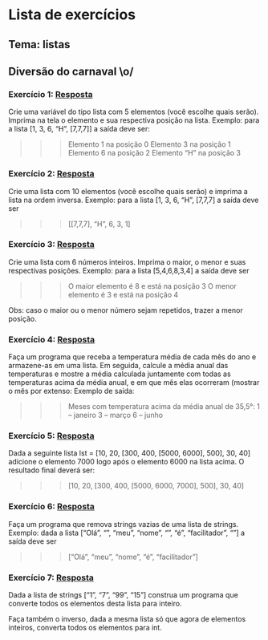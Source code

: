 # Lista de exercícios
## Tema: listas
## Diversão do carnaval \o/

### Exercício 1: [Resposta](https://github.com/YuriAoyamaSE/codigo_s/blob/main/lista_de_exercicios/carnaval02/listas01.py)

Crie uma variável do tipo lista com 5 elementos (você escolhe quais serão). Imprima na tela o elemento e sua respectiva posição na lista. Exemplo: para a lista [1, 3, 6, “H”, [7,7,7]] a saída deve ser:
>>> Elemento 1 na posição 0
>>> Elemento 3 na posição 1
>>> Elemento 6 na posição 2
>>> Elemento “H” na posição 3


### Exercício 2: [Resposta](https://github.com/YuriAoyamaSE/codigo_s/blob/main/lista_de_exercicios/carnaval02/listas02.py)

Crie uma lista com 10 elementos (você escolhe quais serão) e imprima a lista na ordem inversa. Exemplo: para a lista [1, 3, 6, “H”, [7,7,7] a saída deve ser
>>> [[7,7,7], “H”, 6, 3, 1]


### Exercício 3: [Resposta](https://github.com/YuriAoyamaSE/codigo_s/blob/main/lista_de_exercicios/carnaval02/listas03.py)

Crie uma lista com 6 números inteiros. Imprima o maior, o menor e suas respectivas posições. Exemplo: para a lista [5,4,6,8,3,4] a saída deve ser
>>> O maior elemento é 8 e está na posição 3
>>> O menor elemento é 3 e está na posição 4

Obs: caso o maior ou o menor número sejam repetidos, trazer a menor posição.


### Exercício 4: [Resposta](https://github.com/YuriAoyamaSE/codigo_s/blob/main/lista_de_exercicios/carnaval02/listas04.py)

Faça um programa que receba a temperatura média de cada mês do ano e armazene-as em uma lista. Em seguida, calcule a média anual das temperaturas e mostre a média calculada juntamente com todas as temperaturas acima da média anual, e em que mês elas ocorreram (mostrar o mês por extenso: Exemplo de saída:
>>> Meses com temperatura acima da média anual de 35,5°:
>>> 1 – janeiro
>>> 3 – março
>>> 6 – junho


### Exercício 5: [Resposta](https://github.com/YuriAoyamaSE/codigo_s/blob/main/lista_de_exercicios/carnaval02/listas05.py)

Dada a seguinte lista lst = [10, 20, [300, 400, [5000, 6000], 500], 30, 40] adicione o elemento 7000 logo após o elemento 6000 na lista acima. O resultado final deverá ser:
>>> [10, 20, [300, 400, [5000, 6000, 7000], 500], 30, 40]


### Exercício 6: [Resposta](https://github.com/YuriAoyamaSE/codigo_s/blob/main/lista_de_exercicios/carnaval02/listas06.py)

Faça um programa que remova strings vazias de uma lista de strings. Exemplo: dada a lista [“Olá”, “”, “meu”, “nome”, “”, “é”, “facilitador”, “”] a saída deve ser
>>> [“Olá”, “meu”, “nome”, “é”, “facilitador”]


### Exercício 7: [Resposta](https://github.com/YuriAoyamaSE/codigo_s/blob/main/lista_de_exercicios/carnaval02/listas07.py)

Dada a lista de strings [“1”, “7”, “99”, “15”] construa um programa que converte todos os elementos desta lista para inteiro.

Faça também o inverso, dada a mesma lista só que agora de elementos inteiros, converta todos os elementos para int.
